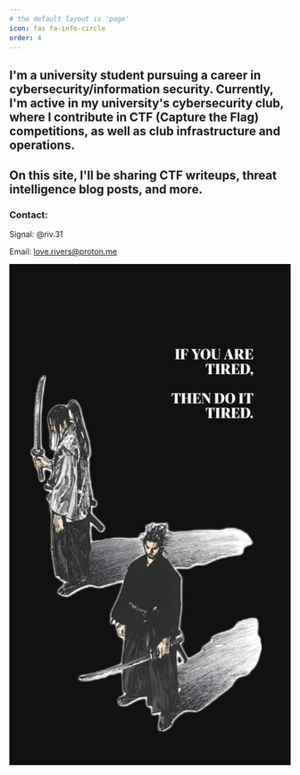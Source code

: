 ```yaml
---
# the default layout is 'page'
icon: fas fa-info-circle
order: 4
---
```


## I'm a university student pursuing a career in cybersecurity/information security. Currently, I'm active in my university's cybersecurity club, where I contribute in CTF (Capture the Flag) competitions, as well as club infrastructure and operations. 

## On this site, I'll be sharing CTF writeups, threat intelligence blog posts, and more.

### Contact: 
Signal: @riv.31

Email: love.rivers@proton.me

![kojiro](/assets/img/doittired.jpg)
